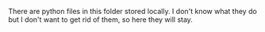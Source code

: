 There are python files in this folder stored locally. I don't know what they do but I don't want to get rid of them, so here they will stay. 